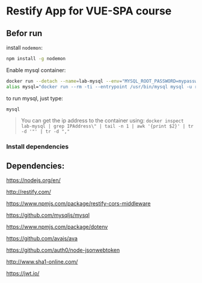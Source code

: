 # Restify App for VUE-SPA course

## Befor run

install `nodemon`:

```bash
npm install -g nodemon
```

Enable mysql container:

```bash
docker run --detach --name=lab-mysql --env="MYSQL_ROOT_PASSWORD=mypassword" -p 3306:3306 mysql
alias mysql="docker run --rm -ti --entrypoint /usr/bin/mysql mysql -u root -pmypassword -h 172.17.0.2"
```

to run mysql, just type:

```
mysql
```
> You can get the ip address to the container using: `docker inspect lab-mysql | grep IPAddress\" | tail -n 1 | awk '{print $2}' | tr -d '"' | tr -d ","`

### Install dependencies

## Dependencies:

https://nodejs.org/en/

http://restify.com/

https://www.npmjs.com/package/restify-cors-middleware

https://github.com/mysqljs/mysql

https://www.npmjs.com/package/dotenv

https://github.com/avajs/ava

https://github.com/auth0/node-jsonwebtoken

http://www.sha1-online.com/

https://jwt.io/